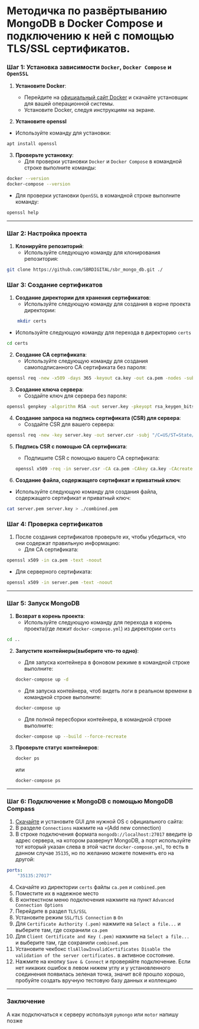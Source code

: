 # Методичка по развёртыванию MongoDB в Docker Compose и подключению к ней с помощью TLS/SSL сертификатов.

### Шаг 1: Установка зависимости `Docker`, `Docker Compose` и `OpenSSL`

1. **Установите Docker**:
   - Перейдите на [официальный сайт Docker](https://www.docker.com/products/docker-desktop) и скачайте установщик для вашей операционной системы.
   - Установите Docker, следуя инструкциям на экране.

2. **Установите openssl**
- Используйте команду для установки:
```bash
apt install openssl
```
3. **Проверьте установку**:
   - Для проверки установки `Docker` и `Docker Compose` в командной строке выполните команды:
```bash
docker --version
docker-compose --version
```
   - Для проверки установки `OpenSSL` в командной строке выполните команду:
```bash
openssl help
```

---
### Шаг 2: Настройка проекта

1. **Клонируйте репозиторий**:
   - Используйте следующую команду для клонирования репозитория:
```bash
git clone https://github.com/SBRDIGITAL/sbr_mongo_db.git ./
```

### Шаг 3: Создание сертификатов

1. **Создание директории для хранения сертификатов**:
    - Используйте следующую команду для создания в корне проекта директории:
```bash
	mkdir certs
```
   - Используйте следующую команду для перехода в директорию `certs`
```bash
cd certs
```

2. **Создание CA сертификата**:
   - Используйте следующую команду для создания самоподписанного CA сертификата без пароля:
```bash
openssl req -new -x509 -days 365 -keyout ca.key -out ca.pem -nodes -subj "/C=US/ST=State/L=City/O=Organization/OU=Unit/CN=MyCA"
```

3. **Создание ключа сервера**:
   - Создайте ключ для сервера без пароля:
```bash
openssl genpkey -algorithm RSA -out server.key -pkeyopt rsa_keygen_bits:2048
```

4. **Создание запроса на подпись сертификата (CSR) для сервера**:
   - Создайте CSR для вашего сервера:
```bash
openssl req -new -key server.key -out server.csr -subj "/C=US/ST=State/L=City/O=Organization/OU=Unit/CN=localhost"
```

5. **Подпись CSR с помощью CA сертификата**:
   - Подпишите CSR с помощью вашего CA сертификата:
   ```bash
   openssl x509 -req -in server.csr -CA ca.pem -CAkey ca.key -CAcreateserial -out server.pem -days 365
   ```

6. **Создание файла, содержащего сертификат и приватный ключ**:
- Используйте следующую команду для создания файла, содержащего сертификат и приватный ключ:
```bash
cat server.pem server.key > ./combined.pem
```

### Шаг 4: Проверка сертификатов

1. После создания сертификатов проверьте их, чтобы убедиться, что они содержат правильную информацию:
	- Для CA сертификата:
```bash
openssl x509 -in ca.pem -text -noout
```
 - Для серверного сертификата:
```bash
openssl x509 -in server.pem -text -noout
```

---
### Шаг 5: Запуск MongoDB

1. **Возврат в корень проекта**:
    - Используйте следующую команду для перехода в корень проекта(где лежит `docker-compose.yml`) из директории `certs`
```bash
cd ..
```

2. **Запустите контейнеры(выберите что-то одно)**:
   - Для запуска контейнера в фоновом режиме в командной строке выполните:
   ```bash
   docker-compose up -d
   ```
   - Для запуска контейнера, чтоб видеть логи в реальном времени в командной строке выполните:
   ```bash
   docker-compose up
   ```
   - Для полной пересборки контейнера, в командной строке выполните:
   ```bash
   docker-compose up --build --force-recreate
   ```

3. **Проверьте статус контейнеров**:
   ```bash
   docker ps
   ```
   или
   ```bash
   docker-compose ps
   ```

---
### Шаг 6: Подключение к MongoDB с помощью MongoDB Compass

1. [Скачайте](https://www.mongodb.com/try/download/compass) и установите GUI для нужной OS с официального сайта:
2. В разделе `Connections` нажмите на `+`(Add new connection)
3. В строке подключения формата `mongodb://localhost:27017` введите ip адрес сервера, на котором развернут MongoDB, а порт используйте тот который указан слева в этой части `docker-compose.yml`, то есть в данном случае `35135`, но по желанию можете поменять его на другой:
```yml
ports:
	"35135:27017"
```
 4. Скачайте из директории `certs` файлы `ca.pem` и `combined.pem`
 5. Поместите их в надежное место
 6. В контекстном меню подключения нажмите на пункт `Advanced Connection Options`
 7. Перейдите в раздел `TLS/SSL`
 8. Установите режим `SSL/TLS Connection` в `On`
 9. Для `Certificate Authority (.pem)` нажмите на `Select a file...` и выберите там, где сохранили `ca.pem`
 10. Для `Client Certificate and Key (.pem)` нажмите на `Select a file...` и выберите там, где сохранили `combined.pem`
 11. Установите чекбокс `tlsAllowInvalidCertificates Disable the validation of the server certificates.` в активное состояние.
 12. Нажмите на кнопку `Save & Connect` и проверяйте подключение. Если нет никаких ошибок в левом нижем углу и у установленного соединения появилась зеленая точка, значит всё прошло хорошо, пробуйте создать вручную тестовую базу данных и коллекцию
 
---
### Заключение
А как подключаться к серверу используя `pymongo` или `motor` напишу позже